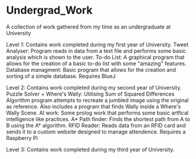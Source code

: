 # Undergrad_Work
A collection of work gathered from my time as an undergraduate at University

Level 1: Contains work completed during my first year of University.
Tweet Analyser: Program reads in data from a text file and performs some basic analysis which is shown to the user.
To-do List: A graphical program that allows for the creation of a basic to-do list with some "amazing" features.
Database managment: Basic program that allows for the creation and sorting of a simple database. Requires BlueJ
        
Level 2:  Contains work completed during my second year of University.
Puzzle Solver + Where's Wally: Utilising Sum of Squared Differences Algorithm program attempts to recreate a jumbled image     using the original as reference. Also includes a program that finds Wally inside a Where's Wally Scene.
AI work: Some prolog work that performs some basic artfical intelligence like practices.
A* Path finder: Finds the shortest path from A to B using the A* algorithm.
RFID Reader: Reads data from an RFID card and sends it to a custom website designed to manage attendence. Requires a    Raspberry Pi


Level 3:  Contains work completed during my third year of University.
